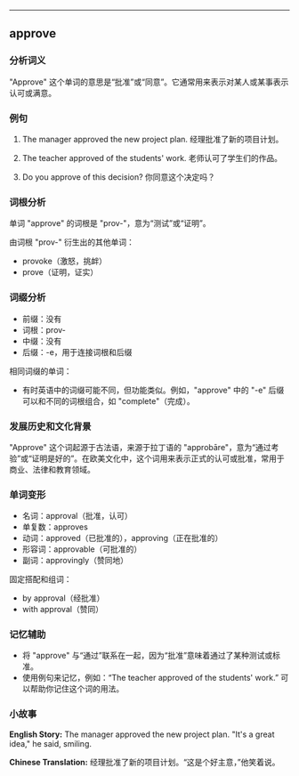 
---------------
## approve
### 分析词义
"Approve" 这个单词的意思是“批准”或“同意”。它通常用来表示对某人或某事表示认可或满意。

### 例句
1. The manager approved the new project plan.
   经理批准了新的项目计划。

2. The teacher approved of the students' work.
   老师认可了学生们的作品。

3. Do you approve of this decision?
   你同意这个决定吗？

### 词根分析
单词 "approve" 的词根是 "prov-"，意为“测试”或“证明”。

由词根 "prov-" 衍生出的其他单词：
- provoke（激怒，挑衅）
- prove（证明，证实）

### 词缀分析
- 前缀：没有
- 词根：prov-
- 中缀：没有
- 后缀：-e，用于连接词根和后缀

相同词缀的单词：
- 有时英语中的词缀可能不同，但功能类似。例如，"approve" 中的 "-e" 后缀可以和不同的词根组合，如 "complete"（完成）。

### 发展历史和文化背景
"Approve" 这个词起源于古法语，来源于拉丁语的 "approbāre"，意为“通过考验”或“证明是好的”。在欧美文化中，这个词用来表示正式的认可或批准，常用于商业、法律和教育领域。

### 单词变形
- 名词：approval（批准，认可）
- 单复数：approves
- 动词：approved（已批准的），approving（正在批准的）
- 形容词：approvable（可批准的）
- 副词：approvingly（赞同地）

固定搭配和组词：
- by approval（经批准）
- with approval（赞同）

### 记忆辅助
- 将 "approve" 与“通过”联系在一起，因为“批准”意味着通过了某种测试或标准。
- 使用例句来记忆，例如：“The teacher approved of the students' work.” 可以帮助你记住这个词的用法。

### 小故事
**English Story:**
The manager approved the new project plan. "It's a great idea," he said, smiling.

**Chinese Translation:**
经理批准了新的项目计划。“这是个好主意，”他笑着说。

